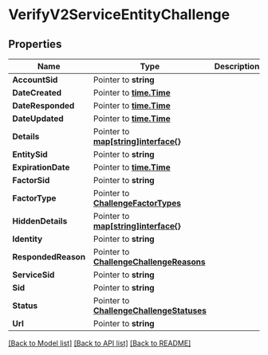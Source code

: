 # VerifyV2ServiceEntityChallenge

## Properties

Name | Type | Description | Notes
------------ | ------------- | ------------- | -------------
**AccountSid** | Pointer to **string** |  | [optional] 
**DateCreated** | Pointer to [**time.Time**](time.Time.md) |  | [optional] 
**DateResponded** | Pointer to [**time.Time**](time.Time.md) |  | [optional] 
**DateUpdated** | Pointer to [**time.Time**](time.Time.md) |  | [optional] 
**Details** | Pointer to [**map[string]interface{}**](.md) |  | [optional] 
**EntitySid** | Pointer to **string** |  | [optional] 
**ExpirationDate** | Pointer to [**time.Time**](time.Time.md) |  | [optional] 
**FactorSid** | Pointer to **string** |  | [optional] 
**FactorType** | Pointer to [**ChallengeFactorTypes**](challenge_factor_types.md) |  | [optional] 
**HiddenDetails** | Pointer to [**map[string]interface{}**](.md) |  | [optional] 
**Identity** | Pointer to **string** |  | [optional] 
**RespondedReason** | Pointer to [**ChallengeChallengeReasons**](challenge_challenge_reasons.md) |  | [optional] 
**ServiceSid** | Pointer to **string** |  | [optional] 
**Sid** | Pointer to **string** |  | [optional] 
**Status** | Pointer to [**ChallengeChallengeStatuses**](challenge_challenge_statuses.md) |  | [optional] 
**Url** | Pointer to **string** |  | [optional] 

[[Back to Model list]](../README.md#documentation-for-models) [[Back to API list]](../README.md#documentation-for-api-endpoints) [[Back to README]](../README.md)


